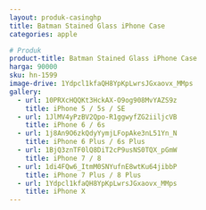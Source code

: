 ```yaml
---
layout: produk-casinghp
title: Batman Stained Glass iPhone Case
categories: apple

# Produk
product-title: Batman Stained Glass iPhone Case
harga: 90000
sku: hn-1599
image-drive: 1Ydpcl1kfaQH8YpKpLwrsJGxaovx_MMps
gallery:
  - url: 10PRXcHQQKt3HckAX-O9og908MvYAZS9z
    title: iPhone 5 / 5s / SE
  - url: 1JlMV4yPzBV2Qpo-R1ggwyfZG2iiljcVB
    title: iPhone 6 / 6s
  - url: 1j8An9O6zkQdyYymjLFopAke3nL51Yn_N
    title: iPhone 6 Plus / 6s Plus
  - url: 1BjQ3znTF0lQ8DiT2cP9usNS0TQX_pGmW
    title: iPhone 7 / 8
  - url: 1di4FQw6_ItmM0SNYufnE8wtKu64jibbP
    title: iPhone 7 Plus / 8 Plus
  - url: 1Ydpcl1kfaQH8YpKpLwrsJGxaovx_MMps
    title: iPhone X
---
```

